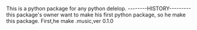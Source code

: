 This is a python package for any python delelop.
--------HISTORY---------
this package's owner want to make his first python package,
so he make this package.
First,he make .music,ver 0.1.0